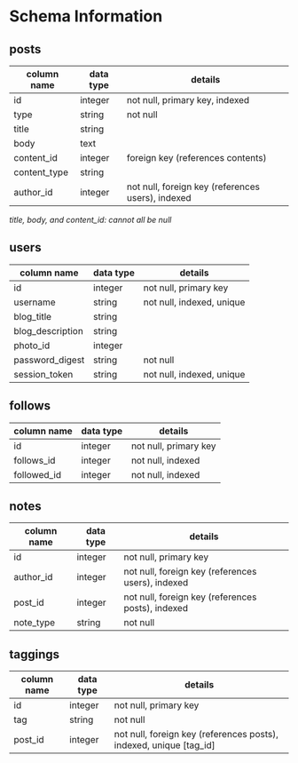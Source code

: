 # Schema Information

## posts
column name | data type | details
------------|-----------|-----------------------
id          | integer   | not null, primary key, indexed
type        | string    | not null
title       | string    |
body        | text      |
content_id  | integer   | foreign key (references contents)
content_type| string    |
author_id   | integer   | not null, foreign key (references users), indexed
_title, body, and content_id: cannot all be null_

## users
column name     | data type | details
----------------|-----------|-----------------------
id              | integer   | not null, primary key
username        | string    | not null, indexed, unique
blog_title      | string    |
blog_description| string    |
photo_id        | integer   |
password_digest | string    | not null
session_token   | string    | not null, indexed, unique

## follows
column name     | data type | details
----------------|-----------|-----------------------
id              | integer   | not null, primary key
follows_id      | integer   | not null, indexed
followed_id     | integer   | not null, indexed

## notes
column name | data type | details
------------|-----------|-----------------------
id          | integer   | not null, primary key
author_id   | integer   | not null, foreign key (references users), indexed
post_id     | integer   | not null, foreign key (references posts), indexed
note_type   | string    | not null

## taggings
column name | data type | details
------------|-----------|-----------------------
id          | integer   | not null, primary key
tag         | string    | not null
post_id     | integer   | not null, foreign key (references posts), indexed, unique [tag_id]
